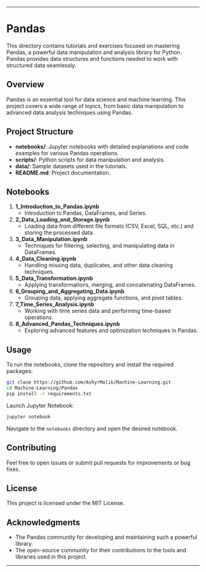 
---

# Pandas

This directory contains tutorials and exercises focused on mastering Pandas, a powerful data manipulation and analysis library for Python. Pandas provides data structures and functions needed to work with structured data seamlessly.

## Overview

Pandas is an essential tool for data science and machine learning. This project covers a wide range of topics, from basic data manipulation to advanced data analysis techniques using Pandas.

## Project Structure

- **notebooks/**: Jupyter notebooks with detailed explanations and code examples for various Pandas operations.
- **scripts/**: Python scripts for data manipulation and analysis.
- **data/**: Sample datasets used in the tutorials.
- **README.md**: Project documentation.

## Notebooks

1. **1_Introduction_to_Pandas.ipynb**
   - Introduction to Pandas, DataFrames, and Series.
2. **2_Data_Loading_and_Storage.ipynb**
   - Loading data from different file formats (CSV, Excel, SQL, etc.) and storing the processed data.
3. **3_Data_Manipulation.ipynb**
   - Techniques for filtering, selecting, and manipulating data in DataFrames.
4. **4_Data_Cleaning.ipynb**
   - Handling missing data, duplicates, and other data cleaning techniques.
5. **5_Data_Transformation.ipynb**
   - Applying transformations, merging, and concatenating DataFrames.
6. **6_Grouping_and_Aggregating_Data.ipynb**
   - Grouping data, applying aggregate functions, and pivot tables.
7. **7_Time_Series_Analysis.ipynb**
   - Working with time series data and performing time-based operations.
8. **8_Advanced_Pandas_Techniques.ipynb**
   - Exploring advanced features and optimization techniques in Pandas.

## Usage

To run the notebooks, clone the repository and install the required packages:

```bash
git clone https://github.com/AshyrMalik/Machine-Learning.git
cd Machine-Learning/Pandas
pip install -r requirements.txt
```

Launch Jupyter Notebook:

```bash
jupyter notebook
```

Navigate to the `notebooks` directory and open the desired notebook.

## Contributing

Feel free to open issues or submit pull requests for improvements or bug fixes.

## License

This project is licensed under the MIT License.

## Acknowledgments

- The Pandas community for developing and maintaining such a powerful library.
- The open-source community for their contributions to the tools and libraries used in this project.

---
